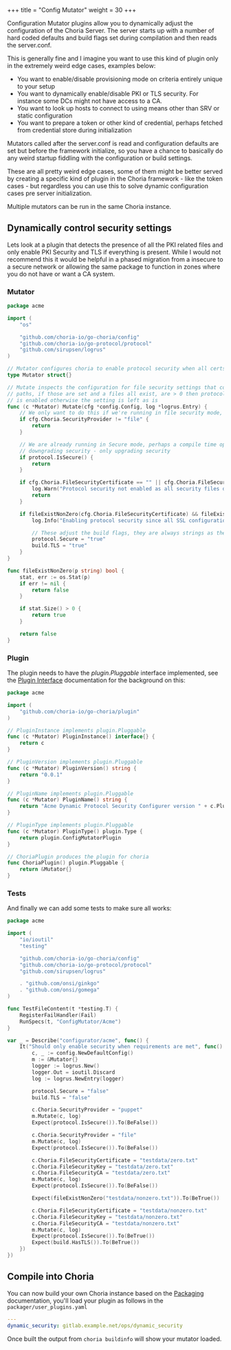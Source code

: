 +++
title = "Config Mutator"
weight = 30
+++

Configuration Mutator plugins allow you to dynamically adjust the configuration of the Choria Server. The server starts up with a number of hard coded defaults and build flags set during compilation and then reads the server.conf.

This is generally fine and I imagine you want to use this kind of plugin only in the extremely weird edge cases, examples below:

 * You want to enable/disable provisioning mode on criteria entirely unique to your setup
 * You want to dynamically enable/disable PKI or TLS security.  For instance some DCs might not have access to a CA.
 * You want to look up hosts to connect to using means other than SRV or static configuration
 * You want to prepare a token or other kind of credential, perhaps fetched from credential store during initialization

Mutators called after the server.conf is read and configuration defaults are set but before the framework initialize, so you have a chance to basically do any weird startup fiddling with the configuration or build settings.

These are all pretty weird edge cases, some of them might be better served by creating a specific kind of plugin in the Choria framework - like the token cases - but regardless you can use this to solve dynamic configuration cases pre server initialization.

Multiple mutators can be run in the same Choria instance.

## Dynamically control security settings

Lets look at a plugin that detects the presence of all the PKI related files and only enable PKI Security and TLS if everything is present. While I would not recommend this it would be helpful in a phased migration from a insecure to a secure network or allowing the same package to function in zones where you do not have or want a CA system.

### Mutator

```go
package acme

import (
	"os"

	"github.com/choria-io/go-choria/config"
	"github.com/choria-io/go-protocol/protocol"
	"github.com/sirupsen/logrus"
)

// Mutator configures choria to enable protocol security when all certs are present
type Mutator struct{}

// Mutate inspects the configuration for file security settings that configures
// paths, if those are set and a files all exist, are > 0 then protocol security
// is enabled otherwise the setting is left as is
func (c *Mutator) Mutate(cfg *config.Config, log *logrus.Entry) {
	// We only want to do this if we're running in file security mode, makes no sense in others
	if cfg.Choria.SecurityProvider != "file" {
		return
	}

	// We are already running in Secure mode, perhaps a compile time option, regardless lets not support
	// downgrading security - only upgrading security
	if protocol.IsSecure() {
		return
	}

	if cfg.Choria.FileSecurityCertificate == "" || cfg.Choria.FileSecurityKey == "" || cfg.Choria.FileSecurityCA == "" {
		log.Warn("Protocol security not enabled as all security files do not exist")
		return
	}

	if fileExistNonZero(cfg.Choria.FileSecurityCertificate) && fileExistNonZero(cfg.Choria.FileSecurityKey) && fileExistNonZero(cfg.Choria.FileSecurityCA) {
        log.Info("Enabling protocol security since all SSL configuration paths exist")

        // These adjust the build flags, they are always strings as they are setable from the CLI
        protocol.Secure = "true"
        build.TLS = "true"
	}
}

func fileExistNonZero(p string) bool {
	stat, err := os.Stat(p)
	if err != nil {
		return false
	}

	if stat.Size() > 0 {
		return true
	}

	return false
}
```

### Plugin

The plugin needs to have the *plugin.Pluggable* interface implemented, see the [Plugin Interface](../plugin_interface) documentation for the background on this:

```go
package acme

import (
	"github.com/choria-io/go-choria/plugin"
)

// PluginInstance implements plugin.Pluggable
func (c *Mutator) PluginInstance() interface{} {
	return c
}

// PluginVersion implements plugin.Pluggable
func (c *Mutator) PluginVersion() string {
	return "0.0.1"
}

// PluginName implements plugin.Pluggable
func (c *Mutator) PluginName() string {
	return "Acme Dynamic Protocol Security Configurer version " + c.PluginVersion()
}

// PluginType implements plugin.Pluggable
func (c *Mutator) PluginType() plugin.Type {
	return plugin.ConfigMutatorPlugin
}

// ChoriaPlugin produces the plugin for choria
func ChoriaPlugin() plugin.Pluggable {
	return &Mutator{}
}
```

### Tests

And finally we can add some tests to make sure all works:

```go
package acme

import (
	"io/ioutil"
	"testing"

	"github.com/choria-io/go-choria/config"
	"github.com/choria-io/go-protocol/protocol"
	"github.com/sirupsen/logrus"

	. "github.com/onsi/ginkgo"
	. "github.com/onsi/gomega"
)

func TestFileContent(t *testing.T) {
	RegisterFailHandler(Fail)
	RunSpecs(t, "ConfigMutator/Acme")
}

var _ = Describe("configurator/acme", func() {
	It("Should only enable security when requirements are met", func() {
		c, _ := config.NewDefaultConfig()
		m := &Mutator{}
		logger := logrus.New()
		logger.Out = ioutil.Discard
		log := logrus.NewEntry(logger)

		protocol.Secure = "false"
		build.TLS = "false"

		c.Choria.SecurityProvider = "puppet"
		m.Mutate(c, log)
		Expect(protocol.IsSecure()).To(BeFalse())

		c.Choria.SecurityProvider = "file"
		m.Mutate(c, log)
		Expect(protocol.IsSecure()).To(BeFalse())

		c.Choria.FileSecurityCertificate = "testdata/zero.txt"
		c.Choria.FileSecurityKey = "testdata/zero.txt"
		c.Choria.FileSecurityCA = "testdata/zero.txt"
		m.Mutate(c, log)
		Expect(protocol.IsSecure()).To(BeFalse())

		Expect(fileExistNonZero("testdata/nonzero.txt")).To(BeTrue())

		c.Choria.FileSecurityCertificate = "testdata/nonzero.txt"
		c.Choria.FileSecurityKey = "testdata/nonzero.txt"
		c.Choria.FileSecurityCA = "testdata/nonzero.txt"
		m.Mutate(c, log)
		Expect(protocol.IsSecure()).To(BeTrue())
		Expect(build.HasTLS()).To(BeTrue())
	})
})
```

## Compile into Choria

You can now build your own Choria instance based on the [Packaging](../packaging) documentation, you'll load your plugin as follows in the `packager/user_plugins.yaml`

```yaml
---
dynamic_security: gitlab.example.net/ops/dynamic_security
```

Once built the output from `choria buildinfo` will show your mutator loaded.
